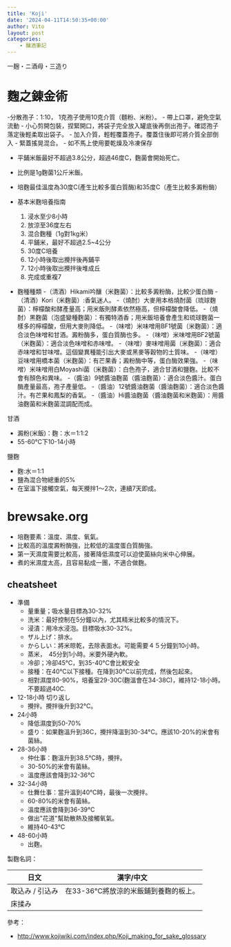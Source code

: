 ```yaml
---
title: 'Koji'
date: '2024-04-11T14:50:35+00:00'
author: Vito
layout: post
categories:
    - 釀酒筆記
---
```


一麹・ニ酒母・三造り


# 麴之錬金術

-分散孢子：1:10， 1克孢子使用10克介質（麵粉、米粉）。
    - 帶上口罩，避免空氣流動
    - 小心剪開包裝，捏緊開口，將袋子完全放入罐底後再倒出孢子。確認孢子落定後輕柔取出袋子。
    - 加入介質，輕輕覆蓋孢子。覆蓋住後即可將介質全部倒入
    - 緊蓋搖晃混合。
    - 如不馬上使用要乾燥及冷凍保存

- 平鋪米飯最好不超過3.8公分，超過46度C，麴菌會開始死亡。
- 比例是1g麴菌1公斤米飯。
- 培麴最佳溫度為30度C(產生比較多蛋白質酶)和35度C（產生比較多澱粉酶）

-  基本米麴培養指南
    1. 浸水至少8小時
    2. 放涼至36度左右
    3. 混合麴種（1g對1kg米）
    4. 平鋪米，最好不超過2.5~4公分
    5. 30度C培養
    6. 12小時後取出攪拌後再鋪平
    7. 12小時後取出攪拌後堆成丘
    8. 完成或重複7

- 麴種種類
    -（清酒）Hikami吟釀（米麴菌）：比較多澱粉酶，比較少蛋白酶
    -（清酒）Kori（米麴菌）:香氣迷人。
    -（燒酎）大麥用本格燒酎菌（琉球麴菌）：檸檬酸和酵產量高；用米飯則酵素依然極高，但檸檬酸會降低。
    -（燒酎）黑麴菌（泡盛變種麴菌）：有獨特酒香；用米飯培養會產生和琉球麴菌一樣多的檸檬酸，但用大麥則降低。
    -（味噌）米味噌用BF1號菌（米麴菌）：適合淡色味噌和甘酒。澱粉酶多，蛋白質酶也多。
    -（味噌）米味噌用BF2號菌（米麴菌）：適合淡色味噌和赤味噌。
    -（味噌）麥味噌用菌（米麴菌）：適合赤味噌和甘味噌。這個變異種能引出大麥或黑麥等穀物的土質味。
    -（味噌）豆味噌用橋本菌（米麴菌）：有芒果香；澱粉酶中等，蛋白酶效果強。
    -（味噌）米味噌用白Moyashi菌（米麴菌）：白色孢子，適合甘酒和鹽麴。比較不會有顏色和異味。
    -（醬油）9號醬油麴菌（醬油麴菌）：適合淡色醬汁。蛋白酶產量最高，孢子產量低。
    -（醬油）12號醬油麴菌（醬油麴菌）：適合淡色醬汁。有芒果和鳳梨的香氣。
    -（醬油）Hi醬油麴菌（醬油麴菌和米麴菌）：用醬油麴菌和米麴菌混調配而成。

甘酒
- 澱粉(米飯)：麴：水＝1:1:2
- 55-60°C下10-14小時

鹽麴
- 麴:水＝1:1
- 鹽為混合物總重的5%
- 在室溫下接觸空氣，每天攪拌1～2次，連續7天即成。

# brewsake.org
- 培麴要素：溫度、濕度、氧氣。
- 比較高的溫度澱粉酶強，比較低的溫度蛋白質酶強。
- 第一天濕度需要比較高，接著降低濕度可以迫使菌絲向米中心伸展。
- 煮的米濕度太高，且容易黏成一團，不適合做麴。

## cheatsheet
- 準備
    - 量重量；吸水量目標為30-32%
    - 洗米：最好控制在5分鐘以內，尤其精米比較多的情況下。
    - 浸漬：用冷水浸泡。目標吸水30-32%。
    - ザル上げ：排水。
    - からしい：將米晾乾，去除表面水。可能需要４５分鐘到10小時。
    - 蒸米，　45分到1小時。米要外硬內軟。
    - 冷卻；冷卻45°C，到35-40°C會比較安全
    - 接種：在40°C以下接種。在降到30°C以前完成，然後包起來。
    - 相對濕度80-90%，培養室29-30C(麴溫會在34-38C)，維持12-18小時。不要超過40C.
- 12-18小時 切り返し
    - 攪拌。攪拌後升到32°C。
- 24小時
    - 降低濕度到50-70%
    - 盛り：如果麴溫升到36C，攪拌降溫到30-34°C。應該10-20%的米會有菌絲。
- 28-36小時
    - 仲仕事：麴溫升到38.5°C時，攪拌。
    - 30-50%的米會有菌絲。
    - 溫度應該會降到32-36°C
- 32-34小時
    - 仕舞仕事：當升溫到40°C時，最後一次攪拌。
    - 60-80%的米會有菌絲。
    - 溫度應該會降到36-39°C
    - 做出"花道"幫助散熱及接觸氧氣。
    - 維持40-43°C
- 48-60小時
    - 出麴。

製麴名詞：

|日文 | 漢字/中文 | 
|-- | -- |
| 取込み / 引込み | 在33-36°C將放涼的米飯鋪到養麴的板上。  |
| 床揉み |  |


參考：
- http://www.kojiwiki.com/index.php/Koji_making_for_sake_glossary
